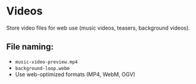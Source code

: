 # Videos

Store video files for web use (music videos, teasers, background videos).

## File naming:
- `music-video-preview.mp4`
- `background-loop.webm`
- Use web-optimized formats (MP4, WebM, OGV)
